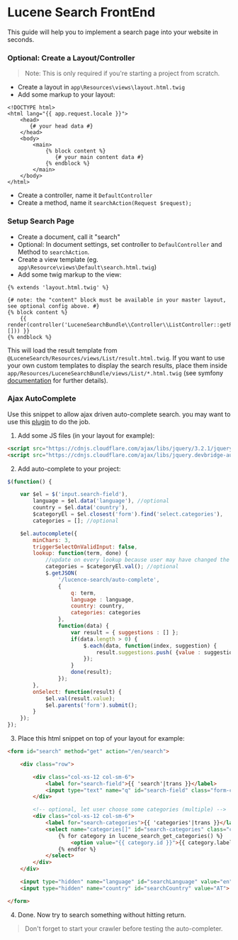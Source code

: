 # Lucene Search FrontEnd
This guide will help you to implement a search page into your website in seconds.

### Optional: Create a Layout/Controller
> Note: This is only required if you're starting a project from scratch.

- Create a layout in `app\Resources\views\layout.html.twig`
- Add some markup to your layout:

```twig
<!DOCTYPE html>
<html lang="{{ app.request.locale }}">
    <head>
       {# your head data #}
    </head>
    <body>
        <main>
            {% block content %}
               {# your main content data #}
            {% endblock %}
        </main>
    </body>
</html>
```
- Create a controller, name it `DefaultController`
- Create a method, name it `searchAction(Request $request);`

### Setup Search Page
- Create a document, call it "search"
- Optional: In document settings, set controller to `DefaulController` and Method to `searchAction`.
- Create a view template (eg. `app\Resource\views\Default\search.html.twig`)
- Add some twig markup to the view:

```twig
{% extends 'layout.html.twig' %}

{# note: the "content" block must be available in your master layout, see optional config above. #}
{% block content %}
    {{ render(controller('LuceneSearchBundle\\Controller\\ListController::getResultAction', [])) }}
{% endblock %}
```

This will load the result template from `@LuceneSearch/Resources/views/List/result.html.twig`.
If you want to use your own custom templates to display the search results, place them inside
`app/Resources/LuceneSearchBundle/views/List/*.html.twig` (see symfony [documentation](https://symfony.com/doc/current/templating/overriding.html) for further details).

### Ajax AutoComplete
Use this snippet to allow ajax driven auto-complete search. you may want to use this [plugin](https://github.com/devbridge/jQuery-Autocomplete) to do the job.

1. Add some JS files (in your layout for example):

```html
<script src="https://cdnjs.cloudflare.com/ajax/libs/jquery/3.2.1/jquery.min.js"></script>
<script src="https://cdnjs.cloudflare.com/ajax/libs/jquery.devbridge-autocomplete/1.4.1/jquery.autocomplete.min.js"></script>
```

2. Add auto-complete to your project:

```javascript
$(function() {

    var $el = $('input.search-field'),
        language = $el.data('language'), //optional
        country = $el.data('country'),
        $categoryEl = $el.closest('form').find('select.categories'),
        categories = []; //optional

    $el.autocomplete({
        minChars: 3,
        triggerSelectOnValidInput: false,
        lookup: function(term, done) {
            //update on every lookup because user may have changed the dropdown selection.
            categories = $categoryEl.val(); //optional
            $.getJSON(
                '/lucence-search/auto-complete',
                {
                    q: term,
                    language : language,
                    country: country,
                    categories: categories
                },
                function(data) {
                    var result = { suggestions : [] };
                    if(data.length > 0) {
                        $.each(data, function(index, suggestion) {
                            result.suggestions.push( {value : suggestion });
                        });
                    }
                    done(result);
                });
        },
        onSelect: function(result) {
            $el.val(result.value);
            $el.parents('form').submit();
        }
    });
});
```

3. Place this html snippet on top of your layout for example:

```html
<form id="search" method="get" action="/en/search">

    <div class="row">

        <div class="col-xs-12 col-sm-6">
            <label for="search-field">{{ 'search'|trans }}</label>
            <input type="text" name="q" id="search-field" class="form-control input-lg search-field" data-country="AT" data-language="en" placeholder="{{ 'search'|trans }}">
        </div>

        <!-- optional, let user choose some categories (multiple) -->
        <div class="col-xs-12 col-sm-6">
            <label for="search-categories">{{ 'categories'|trans }}</label>
            <select name="categories[]" id="search-categories" class="categories form-control" multiple>
                {% for category in lucene_search_get_categories() %}
                    <option value="{{ category.id }}">{{ category.label}}</option>
                {% endfor %}
            </select>
        </div>
    </div>

    <input type="hidden" name="language" id="searchLanguage" value="en">
    <input type="hidden" name="country" id="searchCountry" value="AT">

</form>
```

4. Done. Now try to search something without hitting return.

> Don't forget to start your crawler before testing the auto-completer.
